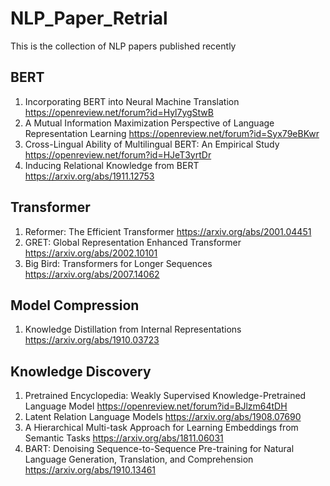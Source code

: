 # NLP_Paper_Retrial
This is the collection of NLP papers published recently

## BERT
  1. Incorporating BERT into Neural Machine Translation https://openreview.net/forum?id=Hyl7ygStwB
  2. A Mutual Information Maximization Perspective of Language Representation Learning https://openreview.net/forum?id=Syx79eBKwr
  3. Cross-Lingual Ability of Multilingual BERT: An Empirical Study https://openreview.net/forum?id=HJeT3yrtDr
  4. Inducing Relational Knowledge from BERT https://arxiv.org/abs/1911.12753
 
## Transformer
  1. Reformer: The Efficient Transformer https://arxiv.org/abs/2001.04451
  2. GRET: Global Representation Enhanced Transformer https://arxiv.org/abs/2002.10101
  3. Big Bird: Transformers for Longer Sequences https://arxiv.org/abs/2007.14062
  
## Model Compression
  1. Knowledge Distillation from Internal Representations https://arxiv.org/abs/1910.03723

## Knowledge Discovery
  1. Pretrained Encyclopedia: Weakly Supervised Knowledge-Pretrained Language Model https://openreview.net/forum?id=BJlzm64tDH
  2. Latent Relation Language Models https://arxiv.org/abs/1908.07690
  3. A Hierarchical Multi-task Approach for Learning Embeddings from Semantic Tasks https://arxiv.org/abs/1811.06031
  4. BART: Denoising Sequence-to-Sequence Pre-training for Natural Language Generation, Translation, and Comprehension https://arxiv.org/abs/1910.13461
